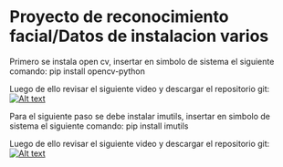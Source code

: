 # Proyecto de reconocimiento facial/Datos de instalacion varios


Primero se instala open cv, insertar en simbolo de sistema el siguiente comando:
pip install opencv-python

Luego de ello revisar el siguiente video y descargar el repositorio git:
[![Alt text](https://img.youtube.com/vi/asiY-Qr5fF0/0.jpg)](https://www.youtube.com/watch?v=J1jlm-I1cTs)

Para el siguiente paso se debe instalar imutils, insertar en simbolo de sistema el siguiente comando:
pip install imutils

Luego de ello revisar el siguiente video y descargar el repositorio git:
[![Alt text](https://img.youtube.com/vi/asiY-Qr5fF0/0.jpg)](https://www.youtube.com/watch?v=cZkpaL36fW4)
